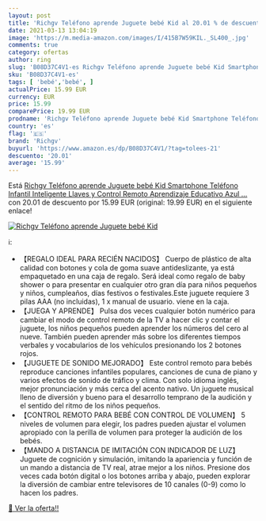 ```yaml
---
layout: post
title: 'Richgv Teléfono aprende Juguete bebé Kid al 20.01 % de descuento'
date: 2021-03-13 13:04:19
image: 'https://m.media-amazon.com/images/I/415B7W59KIL._SL400_.jpg'
comments: true
category: ofertas
author: ring
slug: 'B08D37C4V1-es Richgv Teléfono aprende Juguete bebé Kid Smartphone...'
sku: 'B08D37C4V1-es'
tags: [ 'bebé','bebé', ]
actualPrice: 15.99 EUR
currency: EUR
price: 15.99
comparePrice: 19.99 EUR
prodname: 'Richgv Teléfono aprende Juguete bebé Kid Smartphone Teléfono Infantil Inteligente Llaves y Control Remoto  Aprendizaje Educativo  Azul …'
country: 'es'
flag: '🇪🇸'
brand: 'Richgv'
buyurl: 'https://www.amazon.es/dp/B08D37C4V1/?tag=tolees-21'
descuento: '20.01'
average: '15.99'
---
```


Está [Richgv Teléfono aprende Juguete bebé Kid Smartphone Teléfono Infantil Inteligente Llaves y Control Remoto  Aprendizaje Educativo  Azul …](https://www.amazon.es/dp/B08D37C4V1/?tag=tolees-21) con 20.01 de descuento por 15.99 EUR (original: 19.99 EUR) en el siguiente enlace!

[![Richgv Teléfono aprende Juguete bebé Kid](https://m.media-amazon.com/images/I/415B7W59KIL._SL400_.jpg)](https://www.amazon.es/dp/B08D37C4V1/?tag=tolees-21)

ℹ️:

- 【REGALO IDEAL PARA RECIÉN NACIDOS】 Cuerpo de plástico de alta calidad con botones y cola de goma suave antideslizante, ya está empaquetado en una caja de regalo. Será ideal como regalo de baby shower o para presentar en cualquier otro gran día para niños pequeños y niños, cumpleaños, días festivos o festivales.Este juguete requiere 3 pilas AAA (no incluidas), 1 x manual de usuario. viene en la caja.
- 【JUEGA Y APRENDE】 Pulsa dos veces cualquier botón numérico para cambiar el modo de control remoto de la TV a hacer clic y contar el juguete, los niños pequeños pueden aprender los números del cero al nueve. También pueden aprender más sobre los diferentes tiempos verbales y vocabularios de los vehículos presionando los 2 botones rojos.
- 【JUGUETE DE SONIDO MEJORADO】 Este control remoto para bebés reproduce canciones infantiles populares, canciones de cuna de piano y varios efectos de sonido de tráfico y clima. Con solo idioma inglés, mejor pronunciación y más cerca del acento nativo. Un juguete musical lleno de diversión y bueno para el desarrollo temprano de la audición y el sentido del ritmo de los niños pequeños.
- 【CONTROL REMOTO PARA BEBÉ CON CONTROL DE VOLUMEN】 5 niveles de volumen para elegir, los padres pueden ajustar el volumen apropiado con la perilla de volumen para proteger la audición de los bebés.
- 【MANDO A DISTANCIA DE IMITACIÓN CON INDICADOR DE LUZ】 Juguete de cognición y simulación, imitando la apariencia y función de un mando a distancia de TV real, atrae mejor a los niños. Presione dos veces cada botón digital o los botones arriba y abajo, pueden explorar la diversión de cambiar entre televisores de 10 canales (0-9) como lo hacen los padres.

[🛒 Ver la oferta!!](https://www.amazon.es/dp/B08D37C4V1/?tag=tolees-21)
